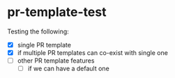 # pr-template-test

Testing the following:
- [x] single PR template
- [x] if multiple PR templates can co-exist with single one
- [ ] other PR template features
  - [ ] if we can have a default one
